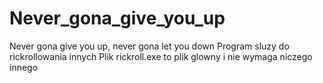 # Never_gona_give_you_up
Never gona give you up, never gona let you down
Program sluzy do rickrollowania innych
Plik rickroll.exe to plik glowny i nie wymaga niczego innego

